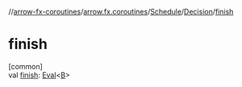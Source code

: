 //[arrow-fx-coroutines](../../../../index.md)/[arrow.fx.coroutines](../../index.md)/[Schedule](../index.md)/[Decision](index.md)/[finish](finish.md)

# finish

[common]\
val [finish](finish.md): [Eval](../../../../../arrow-core/arrow-core/arrow.core/-eval/index.md)&lt;[B](index.md)&gt;
